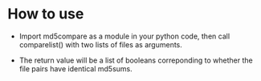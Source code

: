 How to use
==========

- Import md5compare as a module in your python code, then call
comparelist() with two lists of files as arguments.

- The return value will be a list of booleans correponding to whether
the file pairs have identical md5sums.
